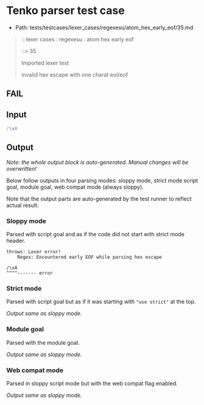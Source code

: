 # Tenko parser test case

- Path: tests/testcases/lexer_cases/regexesu/atom_hex_early_eof/35.md

> :: lexer cases : regexesu : atom hex early eof
>
> ::> 35
>
> Imported lexer test
>
> invalid hex escape with one charat eol/eof

## FAIL

## Input

`````js
/\xA
`````

## Output

_Note: the whole output block is auto-generated. Manual changes will be overwritten!_

Below follow outputs in four parsing modes: sloppy mode, strict mode script goal, module goal, web compat mode (always sloppy).

Note that the output parts are auto-generated by the test runner to reflect actual result.

### Sloppy mode

Parsed with script goal and as if the code did not start with strict mode header.

`````
throws: Lexer error!
    Regex: Encountered early EOF while parsing hex escape

/\xA
^^^^------- error
`````

### Strict mode

Parsed with script goal but as if it was starting with `"use strict"` at the top.

_Output same as sloppy mode._

### Module goal

Parsed with the module goal.

_Output same as sloppy mode._

### Web compat mode

Parsed in sloppy script mode but with the web compat flag enabled.

_Output same as sloppy mode._
